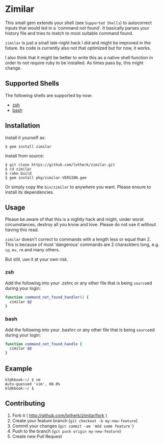 # Zimilar

This small gem extends your shell (see ```Supported Shells```) to autocorrect inputs that would led in a 'command not found'. It basically parses your history file and tries to match to most suitable command found.

```zimilar``` is just a small late-night hack I did and might be improved in the future. Its code is currently also not that optimized but for now, it works.

I also think that it might be better to write this as a native shell function in order to not require ruby to be installed. As times pass by, this might change.


## Supported Shells

The following shells are supported by now:

 - [zsh](http://www.zsh.org/)
 - [bash](https://www.gnu.org/software/bash/bash.html)

## Installation

Install it yourself as:

    $ gem install zimilar

Install from source:

    $ git clone https://github.com/lotherk/zimilar.git
    $ cd zimilar
    $ rake build
    $ gem install pkg/zimilar-VERSION.gem

Or simply copy the ```bin/zimilar``` to anywhere you want. Please ensure to install its dependencies.

## Usage

Please be aware of that this is a nightly hack and might, under worst circumstances, destroy all you know and love. Please do not use it without having this read.

```zimilar``` doesn't correct to commands with a length less or equal than 2. This is because of most 'dangerous' commands are 2 charackters long, e.g. ```cp```, ```mv```, ```rm``` and many others.

But still, use it at your own risk.

### zsh
Add the following into your .zshrc or any other file that is being ```source```ed during your login:

```bash
function command_not_found_handler() {
  zimilar $@
}
```

### bash
Add the following into your .bashrc or any other file that is being ```source```ed during your login:

```bash
function command_not_found_handle {
  zimilar $@
}
```


## Example
```
kl@kbook:~/ $ vm
Auto-guessed 'vim', 60.0%
kl@kbook:~/ $

```

## Contributing

1. Fork it ( http://github.com/lotherk/zimilar/fork )
2. Create your feature branch (`git checkout -b my-new-feature`)
3. Commit your changes (`git commit -am 'Add some feature'`)
4. Push to the branch (`git push origin my-new-feature`)
5. Create new Pull Request
